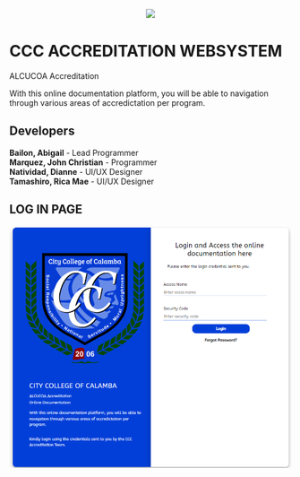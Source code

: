 <p align="center"><img src="https://ccc.edu.ph/images/home/ccc-home-logo.png"></p>


# CCC ACCREDITATION WEBSYSTEM

ALCUCOA Accreditation

With this online documentation platform, you will be able to navigation through various areas of accredictation per program.

## Developers
<b>Bailon, Abigail</b> - Lead Programmer<br>
<b>Marquez, John Christian</b> - Programmer<br>
<b>Natividad, Dianne</b> - UI/UX Designer<br>
<b>Tamashiro, Rica Mae</b> - UI/UX Designer<br>


## LOG IN PAGE

<p align="center"><img src="/Readme Images/Log In Page.png"></p>
